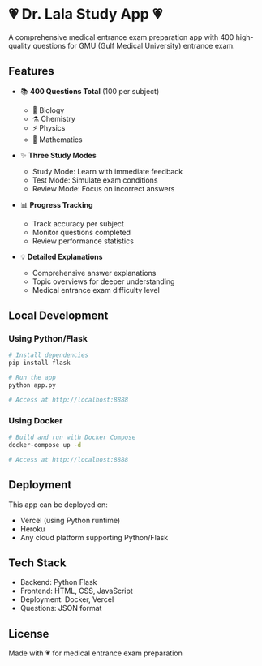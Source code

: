 # 💗 Dr. Lala Study App 💗

A comprehensive medical entrance exam preparation app with 400 high-quality questions for GMU (Gulf Medical University) entrance exam.

## Features

- 📚 **400 Questions Total** (100 per subject)
  - 🧬 Biology
  - ⚗️ Chemistry  
  - ⚡ Physics
  - 📐 Mathematics

- ✨ **Three Study Modes**
  - Study Mode: Learn with immediate feedback
  - Test Mode: Simulate exam conditions
  - Review Mode: Focus on incorrect answers

- 📊 **Progress Tracking**
  - Track accuracy per subject
  - Monitor questions completed
  - Review performance statistics

- 💡 **Detailed Explanations**
  - Comprehensive answer explanations
  - Topic overviews for deeper understanding
  - Medical entrance exam difficulty level

## Local Development

### Using Python/Flask

```bash
# Install dependencies
pip install flask

# Run the app
python app.py

# Access at http://localhost:8888
```

### Using Docker

```bash
# Build and run with Docker Compose
docker-compose up -d

# Access at http://localhost:8888
```

## Deployment

This app can be deployed on:
- Vercel (using Python runtime)
- Heroku
- Any cloud platform supporting Python/Flask

## Tech Stack

- Backend: Python Flask
- Frontend: HTML, CSS, JavaScript
- Deployment: Docker, Vercel
- Questions: JSON format

## License

Made with 💗 for medical entrance exam preparation
